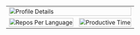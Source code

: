 <table>
  <tr>
    <td colspan="2">
      <img
        src="https://github-profile-summary-cards.vercel.app/api/cards/profile-details?username=mizunoshota2001&theme=github_dark"
        alt="Profile Details"
        width="100%"
      />
    </td>
  </tr>
  <tr>
    <td>
      <img
        src="https://github-profile-summary-cards.vercel.app/api/cards/repos-per-language?username=mizunoshota2001&theme=github_dark"
        alt="Repos Per Language"
        width="100%"
      />
    </td>
    <td>
      <img
        src="https://github-profile-summary-cards.vercel.app/api/cards/productive-time?username=mizunoshota2001&theme=github_dark&utcOffset=8"
        alt="Productive Time"
        width="100%"
      />
    </td>
  </tr>
</table>
